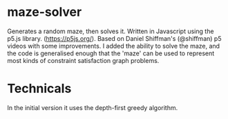 # maze-solver
Generates a random maze, then solves it. Written in Javascript using the p5.js library. (https://p5js.org/). Based on Daniel Shiffman's (@shiffman) p5 videos with some improvements. I added the ability to solve the maze, and the code is generalised enough that the 'maze' can be used to represent most kinds of constraint satisfaction graph problems.

# Technicals
In the initial version it uses the depth-first greedy algorithm.
